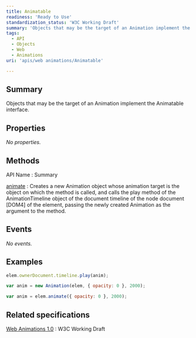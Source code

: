 ```yaml
---
title: Animatable
readiness: 'Ready to Use'
standardization_status: 'W3C Working Draft'
summary: 'Objects that may be the target of an Animation implement the Animatable interface.'
tags:
  - API
  - Objects
  - Web
  - Animations
uri: 'apis/web animations/Animatable'

---
```

## Summary

Objects that may be the target of an Animation implement the Animatable interface.

## Properties

*No properties.*

## Methods

API Name
:   Summary

[animate](/apis/web_animations/Animatable/animate)
:   Creates a new Animation object whose animation target is the object on which the method is called, and calls the play method of the AnimationTimeline object of the document timeline of the node document [DOM4] of the element, passing the newly created Animation as the argument to the method.

## Events

*No events.*

## Examples

``` js
elem.ownerDocument.timeline.play(anim);
```

``` js
var anim = new Animation(elem, { opacity: 0 }, 2000);
```

``` js
var anim = elem.animate({ opacity: 0 }, 2000);
```

## Related specifications

[Web Animations 1.0](http://www.w3.org/TR/web-animations/)
:   W3C Working Draft
